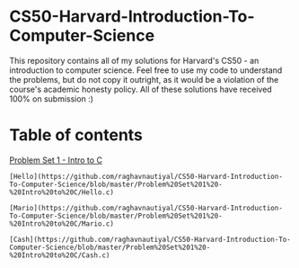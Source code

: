 # CS50-Harvard-Introduction-To-Computer-Science

This repository contains all of my solutions for Harvard's CS50 - an introduction to computer science. Feel free to use my code to understand the problems, but do not copy it outright, as it would be a violation of the course's academic honesty policy. All of these solutions have received 100% on submission :)

# Table of contents

 [Problem Set 1 - Intro to C ](https://github.com/raghavnautiyal/CS50-Harvard-Introduction-To-Computer-Science/tree/master/Problem%20Set%201%20-%20Intro%20to%20C)
 
    [Hello](https://github.com/raghavnautiyal/CS50-Harvard-Introduction-To-Computer-Science/blob/master/Problem%20Set%201%20-%20Intro%20to%20C/Hello.c)
  
    [Mario](https://github.com/raghavnautiyal/CS50-Harvard-Introduction-To-Computer-Science/blob/master/Problem%20Set%201%20-%20Intro%20to%20C/Mario.c)
  
    [Cash](https://github.com/raghavnautiyal/CS50-Harvard-Introduction-To-Computer-Science/blob/master/Problem%20Set%201%20-%20Intro%20to%20C/Cash.c)
    
